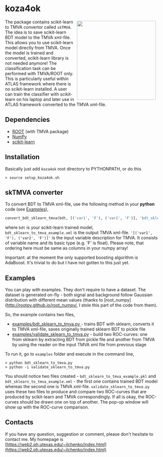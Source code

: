 # koza4ok

<img width="260px" align="right" hspace="7" vspace="5" src="https://web2.ph.utexas.edu/~ilchenko/img/roc_github.png">

The package contains scikit-learn to TMVA convertor called ```skTMVA```. The idea is to save scikit-learn BDT model to the TMVA xml-file. This allows you to use scikit-learn model directly from TMVA. Once the model is trained and converted, scikit-learn library is not needed anymore! The classification task can be performed with TMVA/ROOT only. This is particularly useful within ATLAS framework where there is no scikit-learn installed. A user can train the classifier with scikit-learn on his laptop and later use in ATLAS framework converted to the TMVA xml-file. 

## Dependencies
- [ROOT](http://root.cern.ch) (with TMVA package)
- [NumPy](http://www.numpy.org/)
- [scikit-learn](http://scikit-learn.org/)


## Installation
Basically just add `koza4ok` root directory to PYTHONPATH, or do this
```
> source setup_koza4ok.sh
```

## skTMVA converter

To convert BDT to TMVA xml-file, use the following method in your <b>python</b> code (see [Examples](https://github.com/yuraic/koza4ok#examples)),
```python
convert_bdt_sklearn_tmva(bdt, [('var1', 'F'), ('var2', 'F')], 'bdt_sklearn_to_tmva_example.xml')
```

where ```bdt``` is your scikit-learn trained model, ```bdt_sklearn_to_tmva_example.xml``` is the output TMVA xml-file. ```'[('var1', 'F'), ('var2', 'F')]'``` is the input variable description for TMVA. It consists of variable name and its basic type (e.g. 'F' is float). Please note, that ordering here must be same as columns in your numpy array!

Important: at the moment the only supported boosting algorithm is AdaBoost. It's trivial to do but I have not gotten to this just yet.

## Examples

You can play with examples. They don't require to have a dataset. The dataset is generated on-fly - both signal and background follow Gaussian distribution with different mean values (thanks to [root_numpy](http://rootpy.github.io/root_numpy/, I stole this part of the code from them).

So, the example contains two files,

- [examples/bdt_sklearn_to_tmva.py ](https://github.com/yuraic/koza4ok/blob/master/examples/bdt_sklearn_to_tmva.py) - trains BDT with sklearn, converts it to TMVA xml-file, saves originally trained sklearn BDT to pickle file
- [examples/validate_sklearn_to_tmva.py](https://github.com/yuraic/koza4ok/blob/master/examples/validate_sklearn_to_tmva.py) - build two ROC-curves: one from sklearn by extracting BDT from pickle file and another from TMVA by using the reader on the input TMVA xml file from previous stage

To run it, go to ```examples``` folder and execute in the command line,

```
> python bdt_sklearn_to_tmva.py 
> python -i validate_sklearn_to_tmva.py
```

You should notice two files created - ```bdt_sklearn_to_tmva_example.pkl``` and ```bdt_sklearn_to_tmva_example.xml``` - the first one contains trained BDT model whereas the second one is TMVA xml-file. ```validate_sklearn_to_tmva.py``` uses these two files to produce and compare two ROC-curves that are produced by scikit-learn and TMVA correspondingly. If all is okay, the ROC-curves should be drawn one on top of another. The pop-up window will show up with the ROC-curve comparison.

## Contacts

If you have any question, suggestion or comment, please don't hesitate to contact me. My homepage is [https://web2.ph.utexas.edu/~ilchenko/index.html](https://web2.ph.utexas.edu/~ilchenko/index.html)



